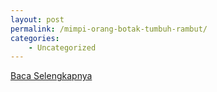 ```yaml
---
layout: post
permalink: /mimpi-orang-botak-tumbuh-rambut/
categories:
    - Uncategorized
---
```


[Baca Selengkapnya](/05)